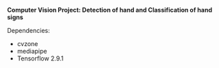 **Computer Vision Project: Detection of hand and Classification of hand signs**

Dependencies:
- cvzone
- mediapipe
- Tensorflow 2.9.1